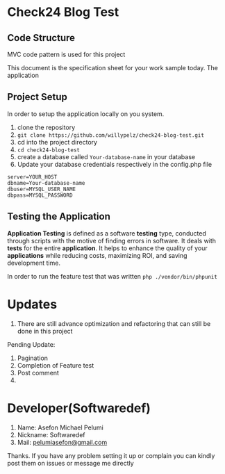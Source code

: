 # Check24 Blog Test

## Code Structure
 MVC code pattern is used for this project

 This document is the specification sheet for your work sample today. The application 

  
##  Project Setup
 In order to setup the application locally on you system. 
   1. clone the repository 
   2. `git clone https://github.com/willypelz/check24-blog-test.git`  
   3. cd into the project directory 
   4. `cd check24-blog-test` 
   5. create a database called `Your-database-name` in your database
   6. Update your database credentials respectively in the config.php file

    server=YOUR_HOST  
    dbname=Your-database-name  
    dbuser=MYSQL_USER_NAME  
    dbpass=MYSQL_PASSWORD
    

##  Testing the Application 
**Application Testing**  is defined as a software  **testing**  type, conducted through scripts with the motive of finding errors in software. It deals with  **tests**  for the entire  **application**. It helps to enhance the quality of your  **applications**  while reducing costs, maximizing ROI, and saving development time.

In order to run the feature test that was written 
	`php ./vendor/bin/phpunit`




# Updates

1. There are still advance optimization and refactoring that can still be done in this project

Pending Update:

1. Pagination
2. Completion of Feature test
3. Post comment
4. 
 
 
# Developer(Softwaredef)

1. Name: Asefon Michael Pelumi 
2. Nickname: Softwaredef
3. Mail: pelumiasefon@gmail.com

Thanks. If you have any problem setting it up or complain you can kindly post them on issues or message me directly
